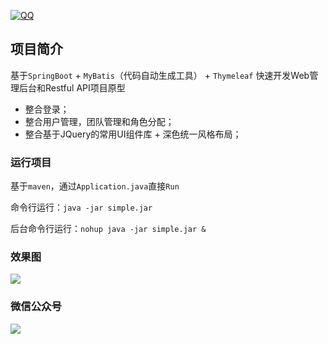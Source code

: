 [![QQ](http://pub.idqqimg.com/wpa/images/group.png)](https://jq.qq.com/?_wv=1027&k=5HWgxBZ)

## 项目简介

基于`SpringBoot` + `MyBatis`（代码自动生成工具） + `Thymeleaf` 快速开发Web管理后台和Restful API项目原型

- 整合登录；
- 整合用户管理，团队管理和角色分配；
- 整合基于JQuery的常用UI组件库 + 深色统一风格布局；

### 运行项目

基于`maven`，通过`Application.java`直接`Run`

命令行运行：`java -jar simple.jar`

后台命令行运行：`nohup java -jar simple.jar &`

### 效果图

![](http://h5.sumslack.com/sb.jpg)


### 微信公众号
![](https://www.sumslack.com/img/gzh.jpg)

